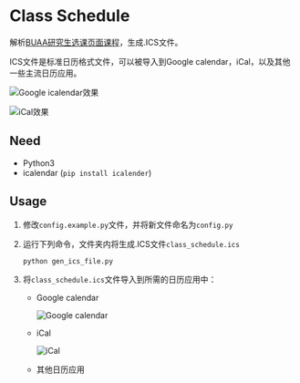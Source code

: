 # Class Schedule

解析[BUAA研究生选课页面课程](http://gsmis.buaa.edu.cn/)，生成.ICS文件。

ICS文件是标准日历格式文件，可以被导入到Google calendar，iCal，以及其他一些主流日历应用。

![Google icalendar效果](https://tva1.sinaimg.cn/large/006y8mN6ly1g6ziz237c8j31fx0u042n.jpg)

![iCal效果](https://tva1.sinaimg.cn/large/006y8mN6ly1g6zizdqj1cj31dt0u0432.jpg)



## Need

- Python3
- icalendar (`pip install icalender`)

## Usage

1. 修改`config.example.py`文件，并将新文件命名为`config.py`

2. 运行下列命令，文件夹内将生成.ICS文件`class_schedule.ics`

   ```bash
   python gen_ics_file.py
   ```

5. 将`class_schedule.ics`文件导入到所需的日历应用中：

   - Google calendar
   
     ![Google calendar](https://tva1.sinaimg.cn/large/006y8mN6ly1g6zizxwh2aj31720lqq39.jpg)
   
   - iCal
   
     ![iCal](https://tva1.sinaimg.cn/large/006y8mN6ly1g6zj05tx4dj30ho0bq40d.jpg)
     
   - 其他日历应用
   

